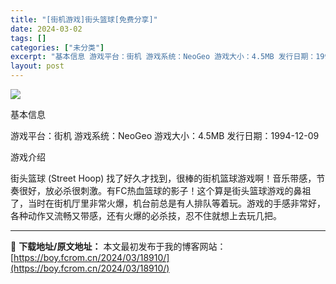 ```yaml
---
title: "[街机游戏]街头篮球[免费分享]"
date: 2024-03-02
tags: []
categories: ["未分类"]
excerpt: "基本信息 游戏平台：街机 游戏系统：NeoGeo 游戏大小：4.5MB 发行日期：1994-12-09 游戏介绍 街头篮球 (Street Hoop) 找了好久才找到，很棒的街机篮球游戏啊！音乐带感，节奏很好，放必杀很刺激。有FC热血篮球的影子！这个算是街头篮球游戏的鼻祖了，当时在街机厅里非常火爆，&hellip;"
layout: post
---
```


<img src="https://boy.fcrom.cn/wp-content/uploads/2024/03/20240302_65e31ebcc921c.jpg" />

基本信息

游戏平台：街机
游戏系统：NeoGeo
游戏大小：4.5MB
发行日期：1994-12-09

游戏介绍

街头篮球 (Street Hoop) 找了好久才找到，很棒的街机篮球游戏啊！音乐带感，节奏很好，放必杀很刺激。有FC热血篮球的影子！这个算是街头篮球游戏的鼻祖了，当时在街机厅里非常火爆，机台前总是有人排队等着玩。游戏的手感非常好，各种动作又流畅又带感，还有火爆的必杀技，忍不住就想上去玩几把。

---
📖 **下载地址/原文地址：** 本文最初发布于我的博客网站：[https://boy.fcrom.cn/2024/03/18910/](https://boy.fcrom.cn/2024/03/18910/)
